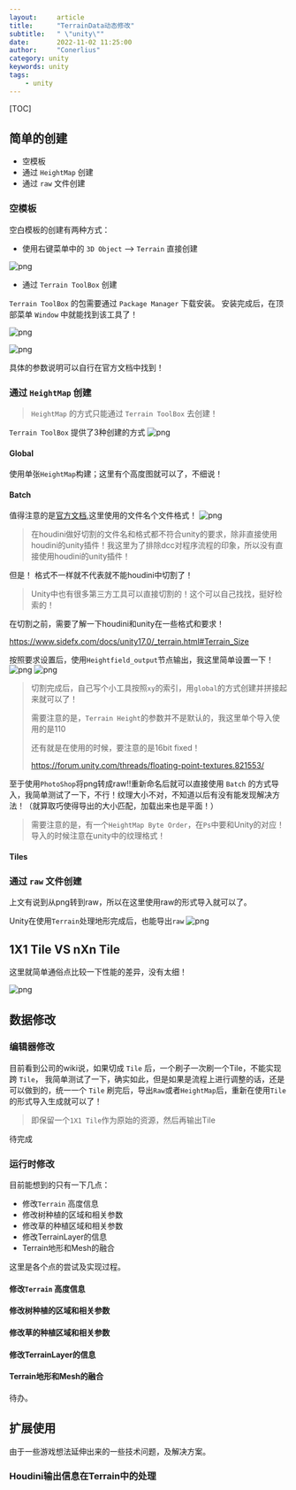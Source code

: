 ```yaml
---
layout:     article
title:      "TerrainData动态修改"
subtitle:   " \"unity\""
date:       2022-11-02 11:25:00
author:     "Conerlius"
category: unity
keywords: unity
tags:
    - unity
---
```

[TOC]

## 简单的创建

- 空模板
- 通过 `HeightMap` 创建
- 通过 `raw` 文件创建

### 空模板

空白模板的创建有两种方式：
- 使用右键菜单中的 `3D Object` --> `Terrain` 直接创建

![png](/images/computer/game/unity/terrain/create1.png)

- 通过 `Terrain ToolBox` 创建

`Terrain ToolBox` 的包需要通过 `Package Manager` 下载安装。
安装完成后，在顶部菜单 `Window` 中就能找到该工具了！

![png](/images/computer/game/unity/terrain/create2.png)

![png](/images/computer/game/unity/terrain/create3.png)

具体的参数说明可以自行在官方文档中找到！

### 通过 `HeightMap` 创建

> `HeightMap` 的方式只能通过 `Terrain ToolBox` 去创建！

`Terrain ToolBox` 提供了3种创建的方式
![png](/images/computer/game/unity/terrain/create4.png)

#### Global

使用单张`HeightMap`构建；这里有个高度图就可以了，不细说！

#### Batch

值得注意的是[官方文档](https://docs.unity3d.com/Packages/com.unity.terrain-tools@5.0/manual/toolbox-import-heightmap.html#import-modes),这里使用的文件名个文件格式！
![png](/images/computer/game/unity/terrain/create5.png)

> 在houdini做好切割的文件名和格式都不符合unity的要求，除非直接使用houdini的unity插件！我这里为了排除dcc对程序流程的印象，所以没有直接使用houdini的unity插件！

但是！
格式不一样就不代表就不能houdini中切割了！

> Unity中也有很多第三方工具可以直接切割的！这个可以自己找找，挺好检索的！

在切割之前，需要了解一下houdini和unity在一些格式和要求！

https://www.sidefx.com/docs/unity17.0/_terrain.html#Terrain_Size

按照要求设置后，使用`Heightfield_output`节点输出，我这里简单设置一下！
![png](/images/computer/game/unity/terrain/create6.png)
![png](/images/computer/game/unity/terrain/create7.png)

> 切割完成后，自己写个小工具按照`xy`的索引，用`global`的方式创建并拼接起来就可以了！
> 
> 需要注意的是，`Terrain Height`的参数并不是默认的，我这里单个导入使用的是110
> 
> 还有就是在使用的时候，要注意的是16bit fixed！
>  
> https://forum.unity.com/threads/floating-point-textures.821553/

至于使用`PhotoShop`将png转成raw!!重新命名后就可以直接使用 `Batch` 的方式导入，我简单测试了一下，不行！纹理大小不对，不知道以后有没有能发现解决方法！（就算取巧使得导出的大小匹配，加载出来也是平面！）

> 需要注意的是，有一个`HeightMap Byte Order`，在`Ps`中要和Unity的对应！
> 导入的时候注意在unity中的纹理格式！

#### Tiles

### 通过 `raw` 文件创建

上文有说到从png转到raw，所以在这里使用raw的形式导入就可以了。

Unity在使用`Terrain`处理地形完成后，也能导出`raw`
![png](/images/computer/game/unity/terrain/create8.png)


## 1X1 Tile VS nXn Tile

这里就简单通俗点比较一下性能的差异，没有太细！

![png](/images/computer/game/unity/terrain/create9.png)

## 数据修改

### 编辑器修改

目前看到公司的wiki说，如果切成 `Tile` 后，一个刷子一次刷一个Tile，不能实现跨 `Tile`， 我简单测试了一下，确实如此，但是如果是流程上进行调整的话，还是可以做到的，统一一个 `Tile` 刷完后，导出`Raw`或者`HeightMap`后，重新在使用`Tile`的形式导入生成就可以了！
> 即保留一个`1X1 Tile`作为原始的资源，然后再输出Tile

待完成

### 运行时修改

目前能想到的只有一下几点：
- 修改`Terrain` 高度信息
- 修改树种植的区域和相关参数
- 修改草的种植区域和相关参数
- 修改TerrainLayer的信息
- Terrain地形和Mesh的融合

这里是各个点的尝试及实现过程。

#### 修改`Terrain` 高度信息
#### 修改树种植的区域和相关参数
#### 修改草的种植区域和相关参数
#### 修改TerrainLayer的信息
#### Terrain地形和Mesh的融合


待办。

## 扩展使用

由于一些游戏想法延伸出来的一些技术问题，及解决方案。

### Houdini输出信息在Terrain中的处理

